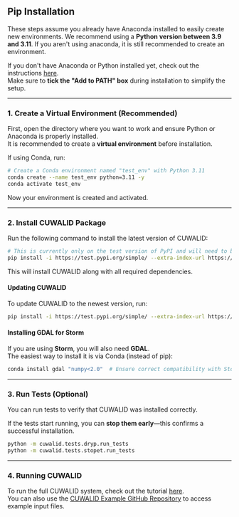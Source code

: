 ## Pip Installation

These steps assume you already have Anaconda installed to easily create new environments. We recommend using a **Python version between 3.9 and 3.11**. If you aren't using anaconda, it is still recommended to create an environment.

If you don't have Anaconda or Python installed yet, check out the instructions [here](#python-tutorial).  
Make sure to **tick the "Add to PATH" box** during installation to simplify the setup.

---

### **1. Create a Virtual Environment (Recommended)**
First, open the directory where you want to work and ensure Python or Anaconda is properly installed.  
It is recommended to create a **virtual environment** before installation.  

If using Conda, run:

```bash
# Create a Conda environment named "test_env" with Python 3.11
conda create --name test_env python=3.11 -y
conda activate test_env
```

Now your environment is created and activated.

---

### **2. Install CUWALID Package**
Run the following command to install the latest version of CUWALID:  

```bash
# This is currently only on the test version of PyPI and will need to be updated when fully released
pip install -i https://test.pypi.org/simple/ --extra-index-url https://pypi.org/simple CUWALID
```

This will install CUWALID along with all required dependencies.

#### **Updating CUWALID**
To update CUWALID to the newest version, run:

```bash
pip install -i https://test.pypi.org/simple/ --extra-index-url https://pypi.org/simple CUWALID --upgrade
```

#### **Installing GDAL for Storm**
If you are using **Storm**, you will also need **GDAL**.  
The easiest way to install it is via Conda (instead of pip):

```bash
conda install gdal "numpy<2.0"  # Ensure correct compatibility with Storm
```

---

### **3. Run Tests (Optional)**
You can run tests to verify that CUWALID was installed correctly.  

If the tests start running, you can **stop them early**—this confirms a successful installation.

```bash
python -m cuwalid.tests.dryp.run_tests
python -m cuwalid.tests.stopet.run_tests
```

---

### **4. Running CUWALID**
To run the full CUWALID system, check out the tutorial [here](/tutorials/#cuwalid).  
You can also use the [CUWALID Example GitHub Repository](https://github.com/AndresQuichimbo/CUWALID-Example) to access example input files.



